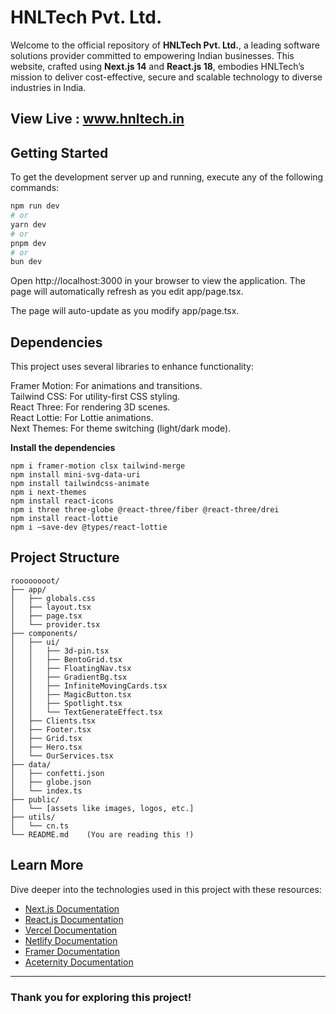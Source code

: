 # HNLTech Pvt. Ltd. 

Welcome to the official repository of **HNLTech Pvt. Ltd.**, a leading software solutions provider committed to empowering Indian businesses. This website, crafted using **Next.js 14** and **React.js 18**, embodies HNLTech’s mission to deliver cost-effective, secure and scalable technology to diverse industries in India.  

## View Live : www.hnltech.in    
  
## Getting Started

To get the development server up and running, execute any of the following commands:  

```bash
npm run dev
# or
yarn dev
# or
pnpm dev
# or
bun dev
```

Open http://localhost:3000 in your browser to view the application. The page will automatically refresh as you edit app/page.tsx.

The page will auto-update as you modify app/page.tsx.

## Dependencies
This project uses several libraries to enhance functionality:

Framer Motion: For animations and transitions.    
Tailwind CSS: For utility-first CSS styling.   
React Three: For rendering 3D scenes.    
React Lottie: For Lottie animations.    
Next Themes: For theme switching (light/dark mode).    

**Install the dependencies**
```
npm i framer-motion clsx tailwind-merge
npm install mini-svg-data-uri
npm install tailwindcss-animate
npm i next-themes
npm install react-icons
npm i three three-globe @react-three/fiber @react-three/drei
npm install react-lottie
npm i —save-dev @types/react-lottie
```

## Project Structure
```
roooooooot/
├── app/
│   ├── globals.css
│   ├── layout.tsx
│   ├── page.tsx
│   └── provider.tsx
├── components/
│   ├── ui/
│   │   ├── 3d-pin.tsx
│   │   ├── BentoGrid.tsx
│   │   ├── FloatingNav.tsx   
│   │   ├── GradientBg.tsx
│   │   ├── InfiniteMovingCards.tsx
│   │   ├── MagicButton.tsx
│   │   ├── Spotlight.tsx
│   │   └── TextGenerateEffect.tsx
│   ├── Clients.tsx
│   ├── Footer.tsx
│   ├── Grid.tsx
│   ├── Hero.tsx
│   └── OurServices.tsx
├── data/
│   ├── confetti.json
│   ├── globe.json
│   └── index.ts
├── public/
│   └── [assets like images, logos, etc.]
├── utils/
│   └── cn.ts
└── README.md    (You are reading this !)
```

## Learn More

Dive deeper into the technologies used in this project with these resources:
 

- [Next.js Documentation](https://nextjs.org/docs)  
- [React.js Documentation](https://reactjs.org/docs/getting-started.html)  
- [Vercel Documentation](https://vercel.com/docs)  
- [Netlify Documentation](https://docs.netlify.com/)  
- [Framer Documentation](https://www.framer.com/docs/)  
- [Aceternity Documentation](https://ui.aceternity.com/docs)  
---

### Thank you for exploring this project!  



